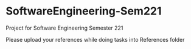 # SoftwareEngineering-Sem221
Project for Software Engineering Semester 221

Please upload your references while doing tasks into References folder
